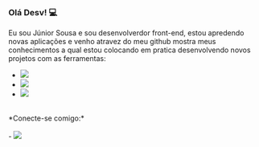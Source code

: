 ### Olá Desv! :computer:

Eu sou Júnior Sousa e sou desenvolverdor front-end, estou apredendo novas aplicações e venho atravez do meu github mostra meus conhecimentos a qual estou colocando em pratica desenvolvendo novos projetos com as ferramentas:

- <img src="https://img.shields.io/badge/HTML5-E34F26?style=for-the-badge&logo=html5&logoColor=white" />
- <img src="https://img.shields.io/badge/CSS3-1572B6?style=for-the-badge&logo=css3&logoColor=white" />
- <img src="https://img.shields.io/badge/JavaScript-323330?style=for-the-badge&logo=javascript&logoColor=F7DF1E" />
<br>
*Conecte-se comigo:*
<br>
<br>
- <a href="https://www.linkedin.com/in/j%C3%BAnior-sousa-116841217/"> <img src="https://img.shields.io/badge/LinkedIn-0077B5?style=for-the-badge&logo=linkedin&logoColor=white" /> </a>


